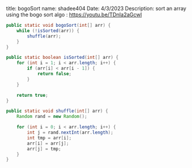 title: bogoSort
name: shadee404
Date: 4/3/2023
Description: sort an array using the bogo sort algo : https://youtu.be/TDnIa2aGcwI

```java
public static void bogoSort(int[] arr) {
    while (!isSorted(arr)) {
        shuffle(arr);
    }
}

public static boolean isSorted(int[] arr) {
    for (int i = 1; i < arr.length; i++) {
        if (arr[i] < arr[i - 1]) {
            return false;
        }
    }

    return true;
}

public static void shuffle(int[] arr) {
    Random rand = new Random();

    for (int i = 0; i < arr.length; i++) {
        int j = rand.nextInt(arr.length);
        int tmp = arr[i];
        arr[i] = arr[j];
        arr[j] = tmp;
    }
}
```
